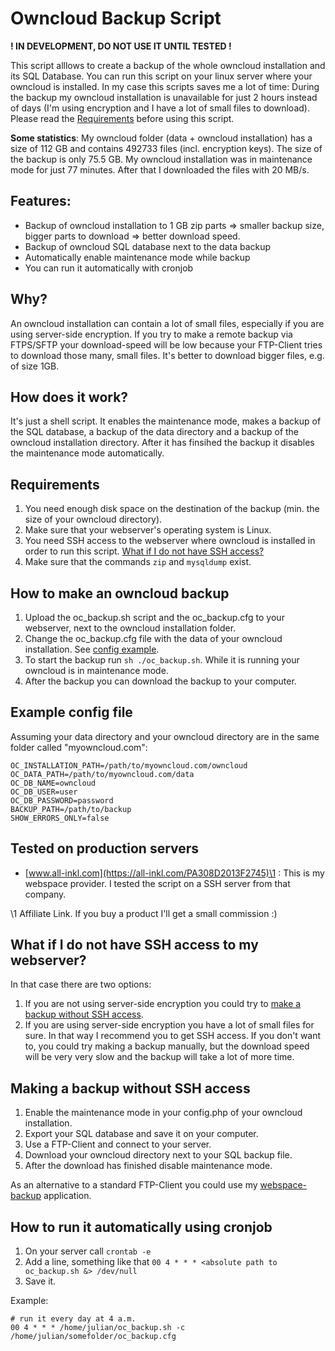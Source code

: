 # Owncloud Backup Script

**! IN DEVELOPMENT, DO NOT USE IT UNTIL TESTED !**

This script alllows to create a backup of the whole owncloud installation and its SQL Database. You can run this script
on your linux server where your owncloud is installed. In my case this scripts saves me a lot of time: During the backup my owncloud installation is unavailable for just 2 hours instead of days (I'm using encryption and I have a lot of small files to download). Please read the [Requirements](https://github.com/julianpoemp/oc-backup#requirements) before using this script.

**Some statistics**: My owncloud folder (data + owncloud installation) has a size of 112 GB and contains 492733 files (incl. encryption keys). The size of the backup is only 75.5 GB. My owncloud installation was in maintenance mode for just 77 minutes. After that I downloaded the files with 20 MB/s.

## Features:

- Backup of owncloud installation to 1 GB zip parts => smaller backup size, bigger parts to download => better download speed.
- Backup of owncloud SQL database next to the data backup
- Automatically enable maintenance mode while backup
- You can run it automatically with cronjob

## Why?

An owncloud installation can contain a lot of small files, especially if you are using server-side encryption. If you try to
make a remote backup via FTPS/SFTP your download-speed will be low because your FTP-Client tries to download those many, small
files. It's better to download bigger files, e.g. of size 1GB.

## How does it work?

It's just a shell script. It enables the maintenance mode, makes a backup of the SQL database, a backup of the data directory and a backup of the owncloud installation directory. After it has finsihed the backup it disables the maintenance mode automatically.

## Requirements

1. You need enough disk space on the destination of the backup (min. the size of your owncloud directory).
2. Make sure that your webserver's operating system is Linux.
3. You need SSH access to the webserver where owncloud is installed in order to run this script. [What if I do not have SSH access?](#what-if-i-do-not-have-access-to-my-webserver)
4. Make sure that the commands `zip` and `mysqldump` exist.

## How to make an owncloud backup

1. Upload the oc_backup.sh script and the oc_backup.cfg to your webserver, next to the owncloud installation folder.
2. Change the oc_backup.cfg file with the data of your owncloud installation. See [config example](#example-config-file).
3. To start the backup run `sh ./oc_backup.sh`. While it is running your owncloud is in maintenance mode.
4. After the backup you can download the backup to your computer.

## Example config file
Assuming your data directory and your owncloud directory are in the same folder called "myowncloud.com":
````
OC_INSTALLATION_PATH=/path/to/myowncloud.com/owncloud
OC_DATA_PATH=/path/to/myowncloud.com/data
OC_DB_NAME=owncloud
OC_DB_USER=user
OC_DB_PASSWORD=password
BACKUP_PATH=/path/to/backup
SHOW_ERRORS_ONLY=false
````

## Tested on production servers

- [www.all-inkl.com](https://all-inkl.com/PA308D2013F2745)\1 : This is my webspace provider. I tested the script on a SSH server from that company.

\1 Affiliate Link. If you buy a product I'll get a small commission :)

## What if I do not have SSH access to my webserver?

In that case there are two options:

1) If you are not using server-side encryption you could try to [make a backup without SSH access](#making-a-backup-without-ssh-access).
2) If you are using server-side encryption you have a lot of small files for sure. In that way I recommend you to get SSH access. If you don't want to, you could try making a backup manually, but the download speed will be very very slow and the backup will take a lot of more time.

## Making a backup without SSH access

1. Enable the maintenance mode in your config.php of your owncloud installation.
2. Export your SQL database and save it on your computer.
3. Use a FTP-Client and connect to your server.
4. Download your owncloud directory next to your SQL backup file.
5. After the download has finished disable maintenance mode.

As an alternative to a standard FTP-Client you could use my [webspace-backup](https://github.com/julianpoemp/webspace-backup) application.

## How to run it automatically using cronjob

1. On your server call `crontab -e`
2. Add a line, something like that ````00 4 * * * <absolute path to oc_backup.sh &> /dev/null````
3. Save it.

Example:
````
# run it every day at 4 a.m.
00 4 * * * /home/julian/oc_backup.sh -c /home/julian/somefolder/oc_backup.cfg
````
